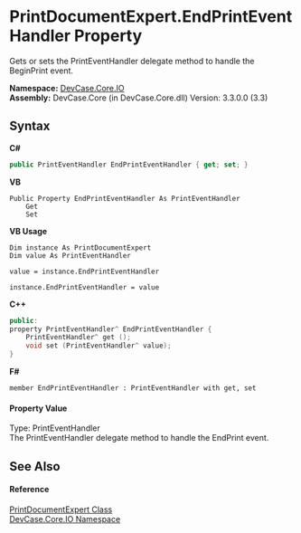 # PrintDocumentExpert.EndPrintEventHandler Property 
 

Gets or sets the PrintEventHandler delegate method to handle the BeginPrint event.

**Namespace:**&nbsp;<a href="N_DevCase_Core_IO">DevCase.Core.IO</a><br />**Assembly:**&nbsp;DevCase.Core (in DevCase.Core.dll) Version: 3.3.0.0 (3.3)

## Syntax

**C#**<br />
``` C#
public PrintEventHandler EndPrintEventHandler { get; set; }
```

**VB**<br />
``` VB
Public Property EndPrintEventHandler As PrintEventHandler
	Get
	Set
```

**VB Usage**<br />
``` VB Usage
Dim instance As PrintDocumentExpert
Dim value As PrintEventHandler

value = instance.EndPrintEventHandler

instance.EndPrintEventHandler = value
```

**C++**<br />
``` C++
public:
property PrintEventHandler^ EndPrintEventHandler {
	PrintEventHandler^ get ();
	void set (PrintEventHandler^ value);
}
```

**F#**<br />
``` F#
member EndPrintEventHandler : PrintEventHandler with get, set

```


#### Property Value
Type: PrintEventHandler<br />The PrintEventHandler delegate method to handle the EndPrint event.

## See Also


#### Reference
<a href="T_DevCase_Core_IO_PrintDocumentExpert">PrintDocumentExpert Class</a><br /><a href="N_DevCase_Core_IO">DevCase.Core.IO Namespace</a><br />